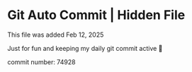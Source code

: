 # Git Auto Commit | Hidden File

This file was added Feb 12, 2025

Just for fun and keeping my daily git commit active 🤪

commit number: 74928
